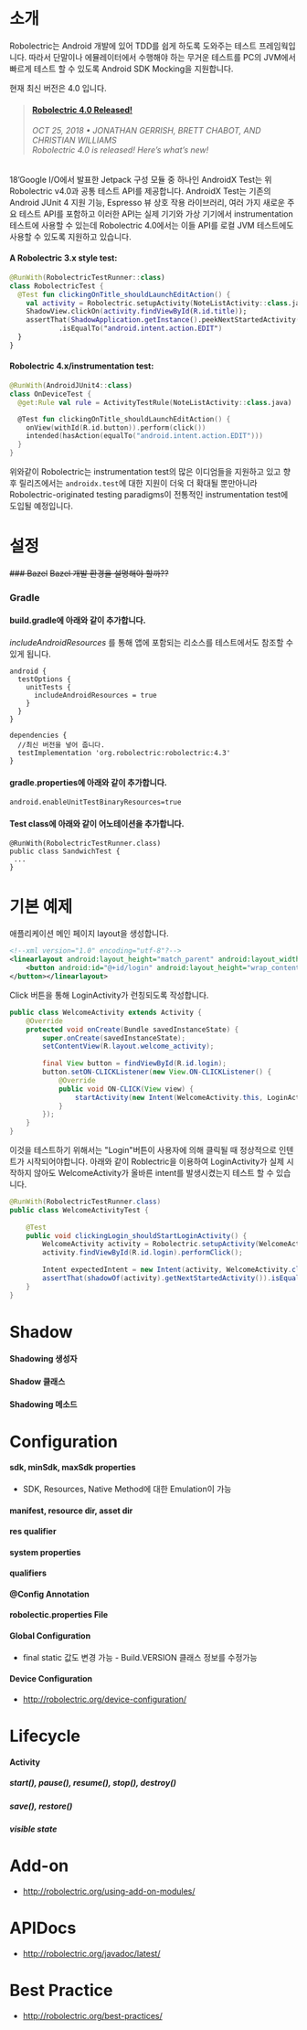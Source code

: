 # 소개
Robolectric는 Android 개발에 있어 TDD를 쉽게 하도록 도와주는 테스트 프레임웍입니다.
따라서 단말이나 에뮬레이터에서 수행해야 하는 무거운 테스트를 PC의 JVM에서 빠르게 테스트 할 수 있도록 Android SDK Mocking을 지원합니다.

현재 최신 버전은 4.0 입니다.
>#### [Robolectric 4.0 Released!](http://robolectric.org/blog/2018/10/25/robolectric-4-0/)
>###### OCT 25, 2018  •  JONATHAN GERRISH, BRETT CHABOT, AND CHRISTIAN WILLIAMS  <br> Robolectric 4.0 is released! Here’s what’s new!

18’Google I/O에서 발표한 Jetpack 구성 모듈 중 하나인 AndroidX Test는 위 Robolectric v4.0과 공통 테스트 API를 제공합니다. AndroidX Test는 기존의 Android JUnit 4 지원 기능, Espresso 뷰 상호 작용 라이브러리, 여러 가지 새로운 주요 테스트 API를 포함하고 이러한 API는 실제 기기와 가상 기기에서 instrumentation 테스트에 사용할 수 있는데 Robolectric 4.0에서는 이들 API를 로컬 JVM 테스트에도 사용할 수 있도록 지원하고 있습니다.


#### A Robolectric 3.x style test:
```kotlin
@RunWith(RobolectricTestRunner::class)
class RobolectricTest {
  @Test fun clickingOnTitle_shouldLaunchEditAction() {
    val activity = Robolectric.setupActivity(NoteListActivity::class.java)
    ShadowView.clickOn(activity.findViewById(R.id.title));
    assertThat(ShadowApplication.getInstance().peekNextStartedActivity().action)
            .isEqualTo("android.intent.action.EDIT")
  }
}
```

#### Robolectric 4.x/instrumentation test:
```kotlin
@RunWith(AndroidJUnit4::class)
class OnDeviceTest {
  @get:Rule val rule = ActivityTestRule(NoteListActivity::class.java)

  @Test fun clickingOnTitle_shouldLaunchEditAction() {
    onView(withId(R.id.button)).perform(click())
    intended(hasAction(equalTo("android.intent.action.EDIT")))
  }
}
```
위와같이 Robolectric는 instrumentation test의 많은 이디엄들을 지원하고 있고 향후 릴리즈에서는 `androidx.test`에 대한 지원이 더욱 더 확대될 뿐만아니라 Robolectric-originated testing paradigms이 전통적인 instrumentation test에 도입될 예정입니다.

# 설정
~~### Bazel~~
~~Bazel 개발 환경을 설명해야 할까??~~

### Gradle
#### build.gradle에 아래와 같이 추가합니다.
*includeAndroidResources*  를 통해 앱에 포함되는 리소스를 테스트에서도 참조할 수 있게 됩니다.
```
android {
  testOptions {
    unitTests {
      includeAndroidResources = true
    }
  }
}

dependencies {
  //최신 버전을 넣어 줍니다.
  testImplementation 'org.robolectric:robolectric:4.3'
}
```
#### gradle.properties에 아래와 같이 추가합니다.
```
android.enableUnitTestBinaryResources=true
```

#### Test class에 아래와 같이 어노테이션을 추가합니다.
```
@RunWith(RobolectricTestRunner.class)
public class SandwichTest {
 ...
}
```

# 기본 예제
애플리케이션 메인 페이지 layout을 생성합니다. 
```xml
<!--xml version="1.0" encoding="utf-8"?-->
<linearlayout android:layout_height="match_parent" android:layout_width="match_parent" xmlns:android="http://schemas.android.com/apk/res/android"> 
    <button android:id="@+id/login" android:layout_height="wrap_content" android:layout_width="wrap_content" android:text="Login"> 
</button></linearlayout>
 ```
Click 버튼을 통해 LoginActivity가 런칭되도록 작성합니다.
```java
public class WelcomeActivity extends Activity {
    @Override
    protected void onCreate(Bundle savedInstanceState) {
        super.onCreate(savedInstanceState);
        setContentView(R.layout.welcome_activity);
 
        final View button = findViewById(R.id.login);
        button.setON-CLICKListener(new View.ON-CLICKListener() {
            @Override
            public void ON-CLICK(View view) {
                startActivity(new Intent(WelcomeActivity.this, LoginActivity.class));
            }
        });
    }
}
```

이것을 테스트하기 위해서는 "Login"버튼이 사용자에 의해 클릭될 때 정상적으로 인텐트가 시작되어야합니다. 아래와 같이 Roblectric을 이용하여 LoginActivity가 실제 시작하지 않아도 WelcomeActivity가 올바른 intent를 발생시켰는지 테스트 할 수 있습니다.
```java
@RunWith(RobolectricTestRunner.class)
public class WelcomeActivityTest {
 
    @Test
    public void clickingLogin_shouldStartLoginActivity() {
        WelcomeActivity activity = Robolectric.setupActivity(WelcomeActivity.class);
        activity.findViewById(R.id.login).performClick();
 
        Intent expectedIntent = new Intent(activity, WelcomeActivity.class);
        assertThat(shadowOf(activity).getNextStartedActivity()).isEqualTo(expectedIntent);
    }
}
```
# Shadow
#### Shadowing 생성자
#### Shadow 클래스
#### Shadowing 메소드

# Configuration
#### sdk, minSdk, maxSdk properties
- SDK, Resources, Native Method에 대한 Emulation이 가능
#### manifest, resource dir, asset dir 
#### res qualifier
#### system properties
#### qualifiers
#### @Config Annotation
#### robolectic.properties File
#### Global Configuration
- final static 값도 변경 가능 - Build.VERSION 클래스 정보를 수정가능
#### Device Configuration
- http://robolectric.org/device-configuration/  

# Lifecycle
#### Activity
##### start(), pause(), resume(), stop(), destroy()  
##### save(), restore()
##### visible state

# Add-on
- http://robolectric.org/using-add-on-modules/  

# APIDocs
- http://robolectric.org/javadoc/latest/

# Best Practice
- http://robolectric.org/best-practices/
